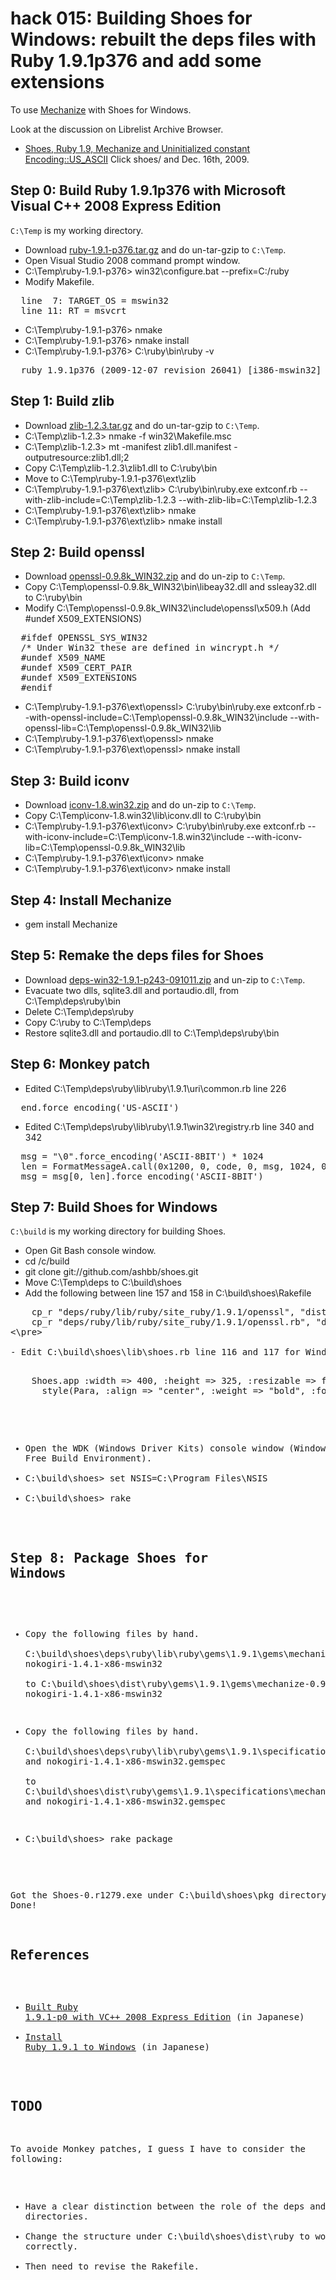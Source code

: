 hack 015: Building Shoes for Windows: rebuilt the deps files with Ruby 1.9.1p376 and add some extensions
========================================================================================================

To use [Mechanize](http://mechanize.rubyforge.org/mechanize/) with Shoes for Windows.

Look at the discussion on Librelist Archive Browser.

- [Shoes, Ruby 1.9, Mechanize and Uninitialized constant Encoding::US_ASCII](http://librelist.com/browser/) Click shoes/ and Dec. 16th, 2009.


Step 0: Build Ruby 1.9.1p376 with Microsoft Visual C++ 2008 Express Edition
---------------------------------------------------------------------------

`C:\Temp` is my working directory.

- Download [ruby-1.9.1-p376.tar.gz](ftp://ftp.ruby-lang.org/pub/ruby/1.9/ruby-1.9.1-p376.tar.gz) and do un-tar-gzip to `C:\Temp`.
- Open Visual Studio 2008 command prompt window.
- C:\Temp\ruby-1.9.1-p376> win32\configure.bat --prefix=C:/ruby
- Modify Makefile.

<pre>
  line  7: TARGET_OS = mswin32
  line 11: RT = msvcrt
</pre>

- C:\Temp\ruby-1.9.1-p376> nmake
- C:\Temp\ruby-1.9.1-p376> nmake install
- C:\Temp\ruby-1.9.1-p376> C:\ruby\bin\ruby -v

<pre>
  ruby 1.9.1p376 (2009-12-07 revision 26041) [i386-mswin32]
</pre>


Step 1: Build zlib
------------------

- Download [zlib-1.2.3.tar.gz](http://www.zlib.net/zlib-1.2.3.tar.gz) and do un-tar-gzip to `C:\Temp`.
- C:\Temp\zlib-1.2.3> nmake -f win32\Makefile.msc
- C:\Temp\zlib-1.2.3> mt -manifest zlib1.dll.manifest -outputresource:zlib1.dll;2
- Copy C:\Temp\zlib-1.2.3\zlib1.dll to C:\ruby\bin
- Move to C:\Temp\ruby-1.9.1-p376\ext\zlib
- C:\Temp\ruby-1.9.1-p376\ext\zlib> C:\ruby\bin\ruby.exe extconf.rb --with-zlib-include=C:\Temp\zlib-1.2.3 --with-zlib-lib=C:\Temp\zlib-1.2.3
- C:\Temp\ruby-1.9.1-p376\ext\zlib> nmake
- C:\Temp\ruby-1.9.1-p376\ext\zlib> nmake install


Step 2: Build openssl
---------------------

- Download [openssl-0.9.8k_WIN32.zip](http://openssl-for-windows.googlecode.com/files/openssl-0.9.8k_WIN32.zip) and do un-zip to `C:\Temp`.
- Copy C:\Temp\openssl-0.9.8k_WIN32\bin\libeay32.dll and ssleay32.dll to C:\ruby\bin
- Modify C:\Temp\openssl-0.9.8k_WIN32\include\openssl\x509.h (Add #undef X509_EXTENSIONS)

<pre>
  #ifdef OPENSSL_SYS_WIN32
  /* Under Win32 these are defined in wincrypt.h */
  #undef X509_NAME
  #undef X509_CERT_PAIR
  #undef X509_EXTENSIONS
  #endif
</pre>

- C:\Temp\ruby-1.9.1-p376\ext\openssl> C:\ruby\bin\ruby.exe extconf.rb --with-openssl-include=C:\Temp\openssl-0.9.8k_WIN32\include --with-openssl-lib=C:\Temp\openssl-0.9.8k_WIN32\lib
- C:\Temp\ruby-1.9.1-p376\ext\openssl> nmake
- C:\Temp\ruby-1.9.1-p376\ext\openssl> nmake install


Step 3: Build iconv
-------------------

- Download [iconv-1.8.win32.zip](http://www.meadowy.org/meadow/dists/snapshot/old/iconv-1.8.win32.zip) and do un-zip to `C:\Temp`.
- Copy C:\Temp\iconv-1.8.win32\lib\iconv.dll to C:\ruby\bin
- C:\Temp\ruby-1.9.1-p376\ext\iconv> C:\ruby\bin\ruby.exe extconf.rb --with-iconv-include=C:\Temp\iconv-1.8.win32\include --with-iconv-lib=C:\Temp\openssl-0.9.8k_WIN32\lib
- C:\Temp\ruby-1.9.1-p376\ext\iconv> nmake
- C:\Temp\ruby-1.9.1-p376\ext\iconv> nmake install


Step 4: Install Mechanize
-------------------------

- gem install Mechanize


Step 5: Remake the deps files for Shoes
---------------------------------------

- Download [deps-win32-1.9.1-p243-091011.zip](http://www.rin-shun.com/shoes/deps-win32-1.9.1-p243-091011.zip) and un-zip to `C:\Temp`.
- Evacuate two dlls, sqlite3.dll and portaudio.dll, from C:\Temp\deps\ruby\bin
- Delete C:\Temp\deps\ruby
- Copy C:\ruby to C:\Temp\deps
- Restore sqlite3.dll and portaudio.dll to C:\Temp\deps\ruby\bin


Step 6: Monkey patch
--------------------

- Edited C:\Temp\deps\ruby\lib\ruby\1.9.1\uri\common.rb line 226

<pre>
  end.force_encoding('US-ASCII')
</pre>

- Edited C:\Temp\deps\ruby\lib\ruby\1.9.1\win32\registry.rb line 340 and 342

<pre>
  msg = "\0".force_encoding('ASCII-8BIT') * 1024
  len = FormatMessageA.call(0x1200, 0, code, 0, msg, 1024, 0)
  msg = msg[0, len].force_encoding('ASCII-8BIT')
</pre>


Step 7: Build Shoes for Windows
-------------------------------

`C:\build` is my working directory for building Shoes.

- Open Git Bash console window.
- cd /c/build
- git clone git://github.com/ashbb/shoes.git
- Move C:\Temp\deps to C:\build\shoes
- Add the following between line 157 and 158 in C:\build\shoes\Rakefile

<pre>
    cp_r "deps/ruby/lib/ruby/site_ruby/1.9.1/openssl", "dist/ruby/lib"
    cp_r "deps/ruby/lib/ruby/site_ruby/1.9.1/openssl.rb", "dist/ruby/lib/"
<\pre>

- Edit C:\build\shoes\lib\shoes.rb line 116 and 117 for Windows.

<pre>
    Shoes.app :width => 400, :height => 325, :resizable => false do  
      style(Para, :align => "center", :weight => "bold", :font => "Lacuna Regular", :size => 14)
</pre>

- Open the WDK (Windows Driver Kits) console window (Windows XP x86 Free Build Environment).
- C:\build\shoes> set NSIS=C:\Program Files\NSIS
- C:\build\shoes> rake


Step 8: Package Shoes for Windows
-------------------------------

- Copy the following files by hand.   
  C:\build\shoes\deps\ruby\lib\ruby\gems\1.9.1\gems\mechanize-0.9.3 and nokogiri-1.4.1-x86-mswin32   
  to C:\build\shoes\dist\ruby\gems\1.9.1\gems\mechanize-0.9.3 and nokogiri-1.4.1-x86-mswin32

- Copy the following files by hand.   
  C:\build\shoes\deps\ruby\lib\ruby\gems\1.9.1\specifications\mechanize-0.9.3.gemspec and nokogiri-1.4.1-x86-mswin32.gemspec   
  to C:\build\shoes\dist\ruby\gems\1.9.1\specifications\mechanize-0.9.3.gemspec and nokogiri-1.4.1-x86-mswin32.gemspec

- C:\build\shoes> rake package

Got the Shoes-0.r1279.exe under C:\build\shoes\pkg directory. Done!


References
----------

- [Built Ruby 1.9.1-p0 with VC++ 2008 Express Edition](http://kazuwe.tdiary.net/20090131.html#p01) (in Japanese)
- [Install Ruby 1.9.1 to Windows](http://www.atmarkit.co.jp/fcoding/articles/ruby191/ruby191a.html) (in Japanese)


TODO
----

To avoide Monkey patches, I guess I have to consider the following:

- Have a clear distinction between the role of the deps and the req directories.
- Change the structure under C:\build\shoes\dist\ruby to work Ruby 1.9 correctly.
- Then need to revise the Rakefile.
